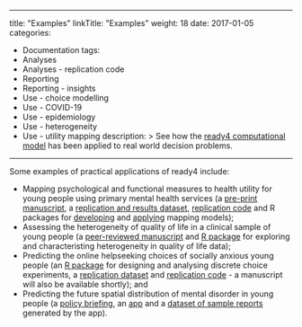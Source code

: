 
---
title: "Examples"
linkTitle: "Examples"
weight: 18
date: 2017-01-05
categories: 
- Documentation
tags: 
- Analyses
- Analyses - replication code
- Reporting
- Reporting - insights
- Use - choice modelling
- Use - COVID-19
- Use - epidemiology
- Use - heterogeneity
- Use - utility mapping
description: >
  See how the [ready4 computational model](/docs/model/) has been applied to real world decision problems.
---

Some examples of practical applications of ready4 include:

- Mapping psychological and functional measures to health utility for young people using primary mental health services (a [pre-print manuscript](https://doi.org/10.1101/2021.07.07.21260129), a [replication and results dataset](https://doi.org/10.7910/DVN/DKDIB0), [replication code](/docs/model/analyses/replication-code/map-utility/) and R packages for [developing](https://ready4-dev.github.io/TTU/) and [applying](https://ready4-dev.github.io/youthu/) mapping models);
- Assessing the heterogeneity of quality of life in a clinical sample of young people (a [peer-reviewed manuscript](https://doi.org/10.1017/s2045796022000427) and [R package](https://ready4-dev.github.io/heterodox/) for exploring and characteristing heterogeneity in quality of life data); 
- Predicting the online helpseeking choices of socially anxious young people (an [R package](https://ready4-dev.github.io/mychoice/articles/mychoice.html) for designing and analysing discrete choice experiments, a [replication dataset](https://doi.org/10.7910/DVN/VGPIPS) and [replication code](/docs/model/analyses/replication-code/model-choice/) - a manuscript will also be available shortly); and
- Predicting the future spatial distribution of mental disorder in young people (a [policy briefing](../../blog/2021/02/18/modelling-the-mental-health-impacts-of-covid-19/), an [app](../analyses/decision-aids/springtides-app/) and a [dataset of sample reports](https://doi.org/10.7910/DVN/V3OKZV) generated by the app).


